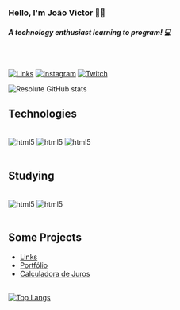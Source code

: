 

### Hello, I'm João Victor 👋🏻 
##### A technology enthusiast learning to program! 💻



##
<br>

[![Links](https://img.shields.io/badge/website-000000?style=for-the-badge&logo=About.me&logoColor=white)](https://resoluteedev.github.io/Links/)
[![Instagram](https://img.shields.io/badge/Instagram-E4405F?style=for-the-badge&logo=instagram&logoColor=white)](https://Instagram.com/jottav.co/Links/)
[![Twitch](https://img.shields.io/badge/Twitch-9146FF?style=for-the-badge&logo=twitch&logoColor=white)](https://Twitch.com/resolutee)

![Resolute GitHub stats](https://github-readme-stats.vercel.app/api?username=ResoluteeDev&show_icons=true&theme=merko)



## Technologies

<div style='display: inline_block'><br>
<img alt='html5' align='center' src='https://img.shields.io/badge/HTML5-E34F26?style=for-the-badge&logo=html5&logoColor=white'>
<img alt='html5' align='center' src='https://img.shields.io/badge/CSS3-1572B6?style=for-the-badge&logo=css3&logoColor=white'>
<img alt='html5' align='center' src='https://img.shields.io/badge/JavaScript-F7DF1E?style=for-the-badge&logo=javascript&logoColor=black'>


</div><br>

## Studying
<div style='display: inline_block'> <br>
<img alt='html5' align='center' src='https://img.shields.io/badge/Java-ED8B00?style=for-the-badge&logo=openjdk&logoColor=white'>
<img alt='html5' align='center' src='https://img.shields.io/badge/MariaDB-003545?style=for-the-badge&logo=mariadb&logoColor=white'>
</div><br>



## Some Projects
+ [Links](https://resoluteedev.github.io/Links/)
+ [Portfólio](https://resoluteedev.github.io)
+ [Calculadora de Juros](https://resoluteedev.github.io/Aumento-Salarial/)<br><br>


[![Top Langs](https://github-readme-stats.vercel.app/api/top-langs/?username=ResoluteeDev&layout=donut&theme=merko)](https://github.com/ResoluteeDev/github-readme-stats)

